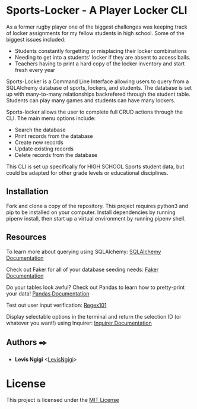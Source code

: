 # Sports-Locker - A Player Locker CLI

As a former rugby player one of the biggest challenges was keeping track of locker  assignments for my fellow students in high school. Some of the biggest issues included:

* Students constantly forgetting or misplacing their locker combinations
* Needing to get into a students' locker if they are absent to access balls.
* Teachers having to print a hard copy of the locker inventory and start fresh every year

Sports-Locker is a Command Line Interface allowing users to query from a SQLAlchemy database of sports, lockers, and students. The database is set up with many-to-many relationships backrefered through the student table. Students can play many games and students can have many lockers.

Sports-locker allows the user to complete full CRUD actions through the CLI. The main menu options include:

* Search the database
* Print records from the database
* Create new records
* Update existing records
* Delete records from the database

This CLI is set up specifically for HIGH SCHOOL Sports student data, but could be adapted for other grade levels or educational disciplines.

## Installation

Fork and clone a copy of the repository. This project requires python3 and pip to be installed on your computer. Install dependencies by running pipenv install, then start up a virtual environment by running pipenv shell.

## Resources

To learn more about querying using SQLAlchemy: [SQLAlchemy Documentation](https://www.sqlalchemy.org/)

Check out Faker for all of your database seeding needs: [Faker Documentation](https://faker.readthedocs.io/en/master/)

Do your tables look awful? Check out Pandas to learn how to pretty-print your data! [Pandas Documentation](https://pandas.pydata.org/)

Test out user input verification: [Regex101](https://regex101.com/)

Display selectable options in the terminal and return the selection ID (or whatever you want!) using Inquirer: [Inquirer Documentation](https://pypi.org/project/inquirer/)

## Authors :black_nib:
- **Levis Ngigi** <[LevisNgigi](https://github.com/LevisNgigi)>

# License

This project is licensed under the [MIT License](LICENSE)